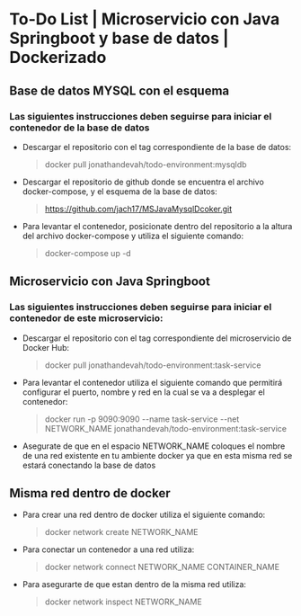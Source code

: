 
# To-Do List | Microservicio con Java Springboot y base de datos | Dockerizado

## Base de datos MYSQL con el esquema 
### Las siguientes instrucciones deben seguirse para iniciar el contenedor de la base de datos
* Descargar el repositorio con el tag correspondiente de la base de datos: 
    >docker pull jonathandevah/todo-environment:mysqldb
* Descargar el repositorio de github donde se encuentra el archivo docker-compose, y el esquema de la base de datos:
    >https://github.com/jach17/MSJavaMysqlDcoker.git
* Para levantar el contenedor, posicionate dentro del repositorio a la altura del archivo docker-compose y utiliza el siguiente comando: 
    >docker-compose up -d



## Microservicio con Java Springboot
### Las siguientes instrucciones deben seguirse para iniciar el contenedor de este microservicio:
* Descargar el repositorio con el tag correspondiente del microservicio de Docker Hub:
    >docker pull jonathandevah/todo-environment:task-service

* Para levantar el contenedor utiliza el siguiente comando que permitirá configurar el puerto, nombre y red en la cual se va a desplegar el contenedor: 
    >docker run -p 9090:9090 --name task-service --net NETWORK_NAME jonathandevah/todo-environment:task-service

* Asegurate de que en el espacio NETWORK_NAME coloques el nombre de una red existente en tu ambiente docker ya que en esta misma red se estará conectando la base de datos


## Misma red dentro de docker
* Para crear una red dentro de docker utiliza el siguiente comando: 
    >docker network create NETWORK_NAME
* Para conectar un contenedor a una red utiliza:
    >docker network connect NETWORK_NAME CONTAINER_NAME
* Para asegurarte de que estan dentro de la misma red utiliza:
    >docker network inspect NETWORK_NAME

